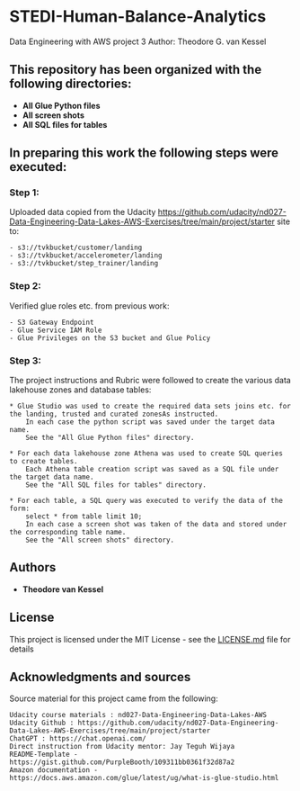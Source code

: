 # STEDI-Human-Balance-Analytics
Data Engineering with AWS project 3
Author: Theodore G. van Kessel


## This repository has been organized with the following directories:

- __All Glue Python files__
- __All screen shots__
- __All SQL files for tables__

## In preparing this work the following steps were executed:
  
### Step 1:

Uploaded data copied from the Udacity
https://github.com/udacity/nd027-Data-Engineering-Data-Lakes-AWS-Exercises/tree/main/project/starter 
site to:

	- s3://tvkbucket/customer/landing
	- s3://tvkbucket/accelerometer/landing
	- s3://tvkbucket/step_trainer/landing

### Step 2: 

Verified glue roles etc. from previous work:

	- S3 Gateway Endpoint
	- Glue Service IAM Role
	- Glue Privileges on the S3 bucket and Glue Policy

### Step 3:

The project instructions and Rubric were followed to create the various data lakehouse zones and database tables:

	* Glue Studio was used to create the required data sets joins etc. for the landing, trusted and curated zonesAs instructed. 
 		In each case the python script was saved under the target data name.
		See the "All Glue Python files" directory.
  
	* For each data lakehouse zone Athena was used to create SQL queries to create tables. 
		Each Athena table creation script was saved as a SQL file under the target data name.
		See the "All SQL files for tables" directory.
  
	* For each table, a SQL query was executed to verify the data of the form:
		select * from table limit 10; 
		In each case a screen shot was taken of the data and stored under the corresponding table name.
  		See the "All screen shots" directory.
 
 ## Authors

* **Theodore van Kessel** 

## License

This project is licensed under the MIT License - see the [LICENSE.md](LICENSE.md) file for details

## Acknowledgments and sources

 Source material for this project came from the following:

 	Udacity course materials : nd027-Data-Engineering-Data-Lakes-AWS
  	Udacity Github : https://github.com/udacity/nd027-Data-Engineering-Data-Lakes-AWS-Exercises/tree/main/project/starter
   	ChatGPT : https://chat.openai.com/
	Direct instruction from Udacity mentor: Jay Teguh Wijaya
 	README-Template - https://gist.github.com/PurpleBooth/109311bb0361f32d87a2
  	Amazon documentation - https://docs.aws.amazon.com/glue/latest/ug/what-is-glue-studio.html

